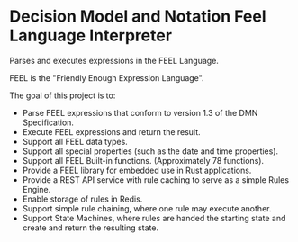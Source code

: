 # Decision Model and Notation Feel Language Interpreter

Parses and executes expressions in the FEEL Language.

FEEL is the "Friendly Enough Expression Language".

The goal of this project is to:

 - Parse FEEL expressions that conform to version 1.3 of the DMN Specification.
 - Execute FEEL expressions and return the result.
 - Support all FEEL data types.
 - Support all special properties (such as the date and time properties).
 - Support all FEEL Built-in functions. (Approximately 78 functions).
 - Provide a FEEL library for embedded use in Rust applications.
 - Provide a REST API service with rule caching to serve as a simple Rules Engine.
 - Enable storage of rules in Redis.
 - Support simple rule chaining, where one rule may execute another.
 - Support State Machines, where rules are handed the starting state and create and return the resulting state.
 
 

